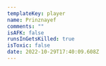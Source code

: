 ```yaml
---
templateKey: player
name: Prinznayef
comments: ""
isAFK: false
runsInGetsKilled: true
isToxic: false
date: 2022-10-29T17:40:09.608Z
---
```

